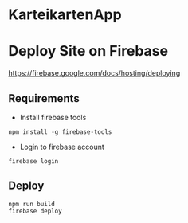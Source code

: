 # KarteikartenApp

# Deploy Site on Firebase
https://firebase.google.com/docs/hosting/deploying


## Requirements

* Install firebase tools
```
npm install -g firebase-tools
```
* Login to firebase account
```
firebase login
```

## Deploy
```
npm run build
firebase deploy
```